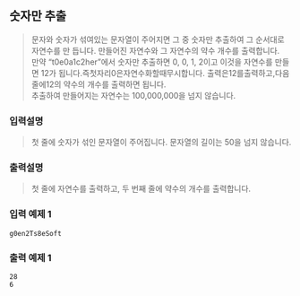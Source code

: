 ## 숫자만 추출

> 문자와 숫자가 섞여있는 문자열이 주어지면 그 중 숫자만 추출하여 그 순서대로 자연수를 만 듭니다. 만들어진 자연수와 그 자연수의 약수 개수를 출력합니다.<br>
> 만약 “t0e0a1c2her”에서 숫자만 추출하면 0, 0, 1, 2이고 이것을 자연수를 만들면 12가 됩니다.즉첫자리0은자연수화할때무시합니다. 출력은12를출력하고,다음줄에12의 약수의 개수를 출력하면 됩니다.<br>
> 추출하여 만들어지는 자연수는 100,000,000을 넘지 않습니다.

### 입력설명

> 첫 줄에 숫자가 섞인 문자열이 주어집니다. 문자열의 길이는 50을 넘지 않습니다.

### 출력설명

> 첫 줄에 자연수를 출력하고, 두 번째 줄에 약수의 개수를 출력합니다.

### 입력 예제 1

```
g0en2Ts8eSoft
```

### 출력 예제 1

```
28
6
```

